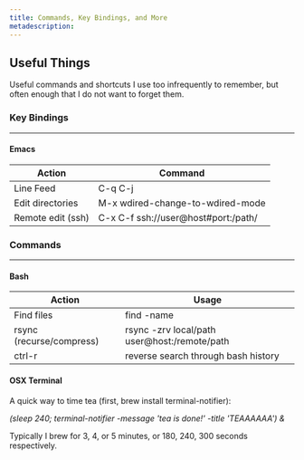 ```yaml
---
title: Commands, Key Bindings, and More
metadescription: 
---
```


## Useful Things

Useful commands and shortcuts I use too infrequently to remember, but often
enough that I do not want to forget them.


### Key Bindings

------------------------


#### Emacs

| Action            | Command                             |
|-------------------|-------------------------------------|
| Line Feed         | C-q C-j                             |
| Edit directories  | M-x wdired-change-to-wdired-mode    |
| Remote edit (ssh) | C-x C-f ssh://user@host#port:/path/ |



### Commands

------------------------


#### Bash

| Action                   | Usage                                        |
|--------------------------|----------------------------------------------|
| Find files               | find <path> -name <glob>                     |
| rsync (recurse/compress) | rsync -zrv local/path user@host:/remote/path |
| ctrl-r                   | reverse search through bash history          |



#### OSX Terminal

A quick way to time tea (first, brew install terminal-notifier):

*(sleep 240; terminal-notifier -message 'tea is done!' -title 'TEAAAAAA') &*

Typically I brew for 3, 4, or 5 minutes, or 180, 240, 300 seconds respectively.

